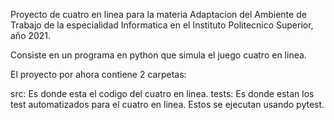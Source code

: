 Proyecto de cuatro en linea para la materia Adaptacion del Ambiente de Trabajo de la especialidad Informatica en el Instituto Politecnico Superior, año 2021.

Consiste en un programa en python que simula el juego cuatro en linea.

El proyecto por ahora contiene 2 carpetas:

src: Es donde esta el codigo del cuatro en linea.
tests: Es donde estan los test automatizados para el cuatro en linea. Estos se ejecutan usando pytest.
